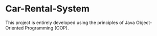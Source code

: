 # Car-Rental-System
This project is entirely developed using the principles of Java Object-Oriented Programming (OOP).
